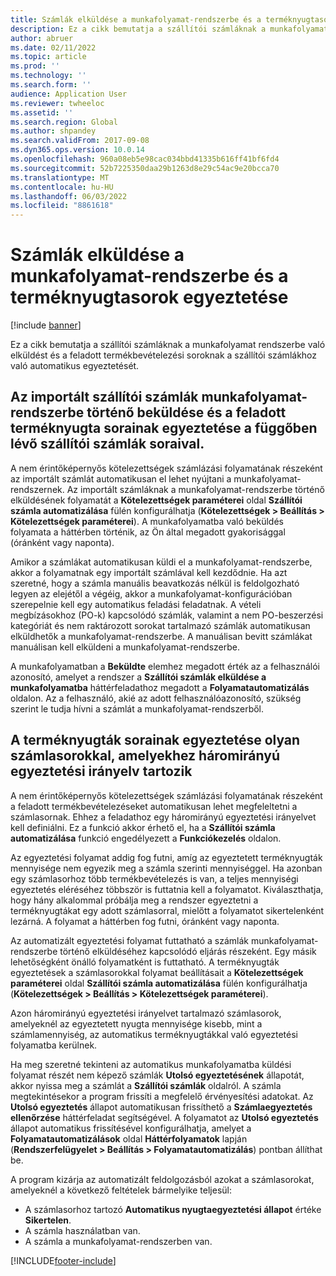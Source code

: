 ```yaml
---
title: Számlák elküldése a munkafolyamat-rendszerbe és a terméknyugtasorok egyeztetése
description: Ez a cikk bemutatja a szállítói számláknak a munkafolyamat rendszerbe való elküldést és a feladott termékbevételezési soroknak a szállítói számlákhoz való automatikus egyeztetését.
author: abruer
ms.date: 02/11/2022
ms.topic: article
ms.prod: ''
ms.technology: ''
ms.search.form: ''
audience: Application User
ms.reviewer: twheeloc
ms.assetid: ''
ms.search.region: Global
ms.author: shpandey
ms.search.validFrom: 2017-09-08
ms.dyn365.ops.version: 10.0.14
ms.openlocfilehash: 960a08eb5e98cac034bbd41335b616ff41bf6fd4
ms.sourcegitcommit: 52b7225350daa29b1263d8e29c54ac9e20bcca70
ms.translationtype: MT
ms.contentlocale: hu-HU
ms.lasthandoff: 06/03/2022
ms.locfileid: "8861618"
---
```

# <a name="submit-invoices-to-the-workflow-system-and-match-product-receipt-lines"></a>Számlák elküldése a munkafolyamat-rendszerbe és a terméknyugtasorok egyeztetése

[!include [banner](../includes/banner.md)]

Ez a cikk bemutatja a szállítói számláknak a munkafolyamat rendszerbe való elküldést és a feladott termékbevételezési soroknak a szállítói számlákhoz való automatikus egyeztetését.

## <a name="submitting-imported-vendor-invoices-to-the-workflow-system-and-matching-posted-product-receipt-lines-to-pending-vendor-invoice-lines"></a>Az importált szállítói számlák munkafolyamat-rendszerbe történő beküldése és a feladott terméknyugta sorainak egyeztetése a függőben lévő szállítói számlák soraival.

A nem érintőképernyős kötelezettségek számlázási folyamatának részeként az importált számlát automatikusan el lehet nyújtani a munkafolyamat-rendszernek. Az importált számláknak a munkafolyamat-rendszerbe történő elküldésének folyamatát a **Kötelezettségek paraméterei** oldal **Szállítói számla automatizálása** fülén konfigurálhatja (**Kötelezettségek \> Beállítás \> Kötelezettségek paraméterei**). A munkafolyamatba való beküldés folyamata a háttérben történik, az Ön által megadott gyakorisággal (óránként vagy naponta).

Amikor a számlákat automatikusan küldi el a munkafolyamat-rendszerbe, akkor a folyamatnak egy importált számlával kell kezdődnie. Ha azt szeretné, hogy a számla manuális beavatkozás nélkül is feldolgozható legyen az elejétől a végéig, akkor a munkafolyamat-konfigurációban szerepelnie kell egy automatikus feladási feladatnak. A vételi megbízásokhoz (PO-k) kapcsolódó számlák, valamint a nem PO-beszerzési kategóriát és nem raktározott sorokat tartalmazó számlák automatikusan elküldhetők a munkafolyamat-rendszerbe. A manuálisan bevitt számlákat manuálisan kell elküldeni a munkafolyamat-rendszerbe.

A munkafolyamatban a **Beküldte** elemhez megadott érték az a felhasználói azonosító, amelyet a rendszer a **Szállítói számlák elküldése a munkafolyamatba** háttérfeladathoz megadott a **Folyamatautomatizálás** oldalon. Az a felhasználó, akié az adott felhasználóazonosító, szükség szerint le tudja hívni a számlát a munkafolyamat-rendszerből.

## <a name="matching-posted-product-receipts-to-invoice-lines-that-have-a-three-way-matching-policy"></a>A terméknyugták sorainak egyeztetése olyan számlasorokkal, amelyekhez háromirányú egyeztetési irányelv tartozik

A nem érintőképernyős kötelezettségek számlázási folyamatának részeként a feladott termékbevételezéseket automatikusan lehet megfeleltetni a számlasornak. Ehhez a feladathoz egy háromirányú egyeztetési irányelvet kell definiálni. Ez a funkció akkor érhető el, ha a **Szállítói számla automatizálása** funkció engedélyezett a **Funkciókezelés** oldalon.

Az egyeztetési folyamat addig fog futni, amíg az egyeztetett terméknyugták mennyisége nem egyezik meg a számla szerinti mennyiséggel. Ha azonban egy számlasorhoz több termékbevételezés is van, a teljes mennyiségi egyeztetés eléréséhez többször is futtatnia kell a folyamatot. Kiválaszthatja, hogy hány alkalommal próbálja meg a rendszer egyeztetni a terméknyugtákat egy adott számlasorral, mielőtt a folyamatot sikertelenként lezárná. A folyamat a háttérben fog futni, óránként vagy naponta. 

Az automatizált egyeztetési folyamat futtatható a számlák munkafolyamat-rendszerbe történő elküldéséhez kapcsolódó eljárás részeként. Egy másik lehetőségként önálló folyamatként is futtatható. A terméknyugták egyeztetések a számlasorokkal folyamat beállításait a **Kötelezettségek paraméterei** oldal **Szállítói számla automatizálása** fülén konfigurálhatja (**Kötelezettségek \> Beállítás \> Kötelezettségek paraméterei**).

Azon háromirányú egyeztetési irányelvet tartalmazó számlasorok, amelyeknél az egyeztetett nyugta mennyisége kisebb, mint a számlamennyiség, az automatikus terméknyugtákkal való egyeztetési folyamatba kerülnek.

Ha meg szeretné tekinteni az automatikus munkafolyamatba küldési folyamat részét nem képező számlák **Utolsó egyeztetésének** állapotát, akkor nyissa meg a számlát a **Szállítói számlák** oldalról. A számla megtekintésekor a program frissíti a megfelelő érvényesítési adatokat. Az **Utolsó egyeztetés** állapot automatikusan frissíthető a **Számlaegyeztetés ellenőrzése** háttérfeladat segítségével. A folyamatot az **Utolsó egyeztetés** állapot automatikus frissítésével konfigurálhatja, amelyet a **Folyamatautomatizálások** oldal **Háttérfolyamatok** lapján (**Rendszerfelügyelet \> Beállítás \> Folyamatautomatizálás**) pontban állíthat be.

A program kizárja az automatizált feldolgozásból azokat a számlasorokat, amelyeknél a következő feltételek bármelyike teljesül:

- A számlasorhoz tartozó **Automatikus nyugtaegyeztetési állapot** értéke **Sikertelen**.
- A számla használatban van.
- A számla a munkafolyamat-rendszerben van.


[!INCLUDE[footer-include](../../includes/footer-banner.md)]
